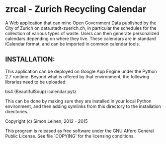 # zrcal - Zurich Recycling Calendar

A Web application that can mine Open Government Data published by the
City of Zurich on data.stadt-zuerich.ch, in particular the schedules
for the collection of various types of waste.  Users can then generate
personalized calendars depending on where they live.  These calendars
are in standard iCalendar format, and can be imported in common
calendar tools.

## INSTALLATION:

This application can be deployed on Google App Engine under the Python
2.7 runtime.  Beyond what is offered by that environment, the
following libraries need to be uploaded:

  bs4 (BeautifulSoup)
  icalendar
  pytz

This can be done by making sure they are installed in your local
Python environment, and then adding symlinks from this directory to
the installation directories.

Copyright (c) Simon Leinen, 2012 - 2015

This program is released as free software under the GNU Affero General
Public License.  See file `COPYING' for the licensing conditions.
